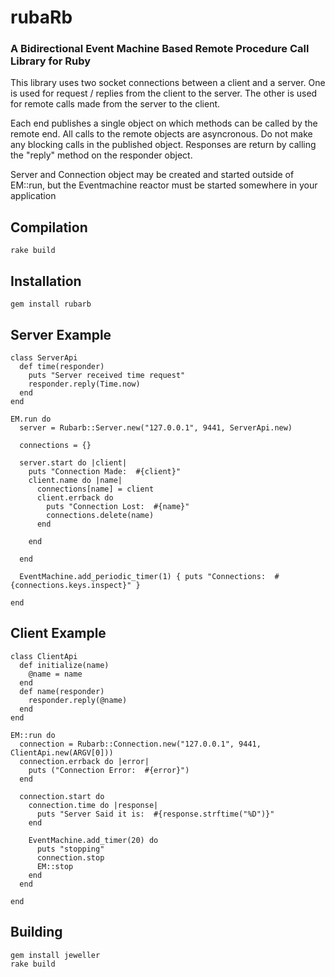 # rubaRb
### A Bidirectional Event Machine Based Remote Procedure Call Library for Ruby

This library uses two socket connections between a client and a server.
One is used for request / replies from the client to the server.
The other is used for remote calls made from the server to the client.

Each end publishes a single object on which methods can be called by the remote end.
All calls to the remote objects are asyncronous.  Do not make any blocking calls in
the published object.  Responses are return by calling the "reply" method on the responder object.

Server and Connection object may be created and started outside of EM::run,
but the Eventmachine reactor must be started somewhere in your application


## Compilation

    rake build

## Installation

    gem install rubarb

## Server Example

    class ServerApi
      def time(responder)
        puts "Server received time request"
        responder.reply(Time.now)
      end
    end

    EM.run do
      server = Rubarb::Server.new("127.0.0.1", 9441, ServerApi.new)

      connections = {}

      server.start do |client|
        puts "Connection Made:  #{client}"
        client.name do |name|
          connections[name] = client
          client.errback do
            puts "Connection Lost:  #{name}"
            connections.delete(name)
          end

        end

      end

      EventMachine.add_periodic_timer(1) { puts "Connections:  #{connections.keys.inspect}" }

    end

## Client Example

    class ClientApi
      def initialize(name)
        @name = name
      end
      def name(responder)
        responder.reply(@name)
      end
    end

    EM::run do
      connection = Rubarb::Connection.new("127.0.0.1", 9441, ClientApi.new(ARGV[0]))
      connection.errback do |error|
        puts ("Connection Error:  #{error}")
      end

      connection.start do
        connection.time do |response|
          puts "Server Said it is:  #{response.strftime("%D")}"
        end

        EventMachine.add_timer(20) do
          puts "stopping"
          connection.stop
          EM::stop
        end
      end

    end

## Building
	gem install jeweller
	rake build
	
